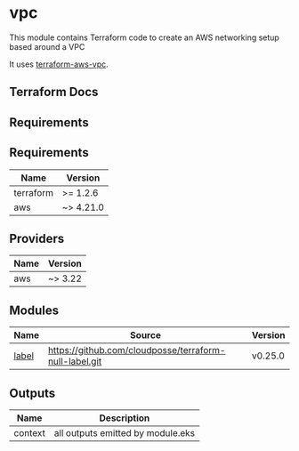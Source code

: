 # vpc


This module contains Terraform code to create an AWS networking setup based around a VPC

It uses [terraform-aws-vpc](https://github.com/terraform-aws-modules/terraform-aws-vpc/).

## Terraform Docs

<!-- BEGINNING OF PRE-COMMIT-TERRAFORM DOCS HOOK -->
## Requirements

## Requirements

| Name | Version |
|------|---------|
| terraform | >= 1.2.6 |
| aws | ~> 4.21.0 |

## Providers

| Name | Version |
|------|---------|
| aws | ~> 3.22 |

## Modules

| Name | Source | Version |
|------|--------|---------|
| <a name="module_label"></a> [label](#module\_label) | https://github.com/cloudposse/terraform-null-label.git | v0.25.0 |

## Outputs

| Name | Description |
|------|-------------|
| context | all outputs emitted by module.eks |
